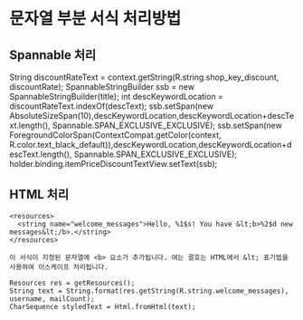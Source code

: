 # 문자열 부분 서식 처리방법
## Spannable 처리
   String discountRateText = context.getString(R.string.shop_key_discount, discountRate);
	SpannableStringBuilder ssb = new SpannableStringBuilder(title);
	int descKeywordLocation = discountRateText.indexOf(descText);
    ssb.setSpan(new AbsoluteSizeSpan(10),descKeywordLocation,descKeywordLocation+descText.length(), Spannable.SPAN_EXCLUSIVE_EXCLUSIVE);
    ssb.setSpan(new ForegroundColorSpan(ContextCompat.getColor(context, R.color.text_black_default)),descKeywordLocation,descKeywordLocation+descText.length(), Spannable.SPAN_EXCLUSIVE_EXCLUSIVE);
    holder.binding.itemPriceDiscountTextView.setText(ssb);
	
## HTML 처리
	<resources>
	  <string name="welcome_messages">Hello, %1$s! You have &lt;b>%2$d new messages&lt;/b>.</string>
	</resources>
	
	이 서식이 지정된 문자열에 <b> 요소가 추가됩니다. 여는 괄호는 HTML에서 &lt; 표기법을 사용하여 이스케이프 처리됩니다.
	
	Resources res = getResources();
	String text = String.format(res.getString(R.string.welcome_messages), username, mailCount);
	CharSequence styledText = Html.fromHtml(text);